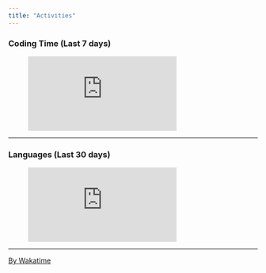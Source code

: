 ```yaml
---
title: "Activities"
---
```


### Coding Time (Last 7 days)

<figure><embed src="https://wakatime.com/share/@clay4649/4956bdac-cecf-49da-a028-3ca2aef07479.svg"></embed></figure>

---

### Languages (Last 30 days)

<figure><embed src="https://wakatime.com/share/@clay4649/ed828afc-db5b-44ec-9df9-04df5572337d.svg"></embed></figure>

---

[By Wakatime](https://wakatime.com/i/clay4649)